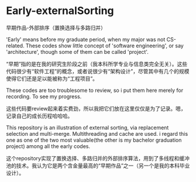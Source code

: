 # Early-externalSorting
早期作品-外部排序（置换选择与多路归并）

'Early' means before my graduate period, when my major was not CS-related. These codes show little concept of 'software engineering', or say 'architecture', though some of them can be called 'project'.

“早期”指的是在我的研究生阶段之前（我本科所学专业与信息类完全无关）。这些代码很少有“软件工程”的概念，或者说很少有“架构设计”，尽管其中有几个的规模使得它们还是足以能被称为“工程项目”。

These codes are too troublesome to review, so i put them here merely for recording. To see my progress.

这些代码要review起来着实费劲，所以我把它们放在这里仅仅是为了记录。嗯，记录自己的成长历程哈哈哈。

This repository is an illustration of external sorting, via replacement selection and multi-merge. Multithreading and cache are used. i regard this one as one of the two most valuable(the other is my bachelor graduation project) among all the early codes.

这个repository实现了置换选择、多路归并的外部排序算法，用到了多线程和缓冲池的技术。我认为它是两个含金量最高的“早期作品”之一（另一个是我的本科毕业设计）。
